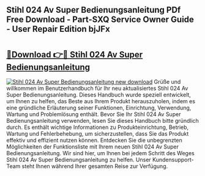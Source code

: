 ## Stihl 024 Av Super Bedienungsanleitung PDf Free Download - Part-SXQ Service Owner Guide - User Repair Edition bjJFx

# <h2><a href="http://df1zay.blite.top/?on=Stihl+024+Av+Super+Bedienungsanleitung">🔗Download 👉🔴 Stihl 024 Av Super Bedienungsanleitung</a></h2>

[![Stihl 024 Av Super Bedienungsanleitung new download](https://i.imgur.com/lujVjoI.png)](http://df1zay.blite.top/?on=Stihl+024+Av+Super+Bedienungsanleitung)
Grüße und willkommen im Benutzerhandbuch für Ihr neu aktualisiertes Stihl 024 Av Super Bedienungsanleitung. Dieses Handbuch wurde speziell entwickelt, um Ihnen zu helfen, das Beste aus Ihrem Produkt herauszuholen, indem es eine gründliche Erläuterung seiner Funktionen, Einrichtung, Verwendung, Wartung und Problemlösung enthält. Bevor Sie Ihr Stihl 024 Av Super Bedienungsanleitung verwenden, lesen Sie dieses Handbuch bitte gründlich durch. Es enthält wichtige Informationen zu Produkteinrichtung, Betrieb, Wartung und Fehlerbehebung, um sicherzustellen, dass Sie das Produkt effektiv und effizient nutzen können. Entdecken Sie die unbegrenzten Möglichkeiten der Funktionsliste mit Ihrem neuen Stihl 024 Av Super Bedienungsanleitung. Wir sind hier, um Ihnen bei jedem Schritt des Weges Stihl 024 Av Super Bedienungsanleitung zu helfen. Unser Kundensupport-Team steht Ihnen während Ihrer gesamten Reise zur Verfügung.

